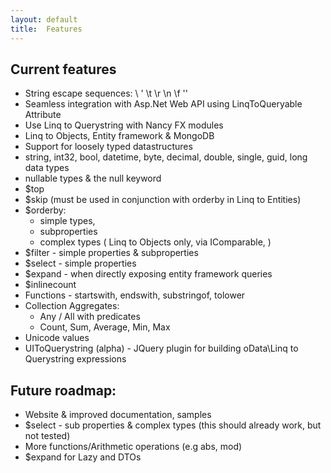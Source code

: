 ```yaml
---
layout: default
title:  Features
---
```

## Current features

* String escape sequences: \\ \' \t \r \n \f ''
* Seamless integration with Asp.Net Web API using LinqToQueryable Attribute 
* Use Linq to Querystring with Nancy FX modules
* Linq to Objects, Entity framework & MongoDB
* Support for loosely typed datastructures
* string, int32, bool, datetime, byte, decimal, double, single, guid, long data types
* nullable types & the null keyword
* $top
* $skip (must be used in conjunction with orderby in Linq to Entities)
* $orderby:
    * simple types, 
    * subproperties
    * complex types ( Linq to Objects only, via IComparable, )
* $filter - simple properties & subproperties
* $select - simple properties
* $expand - when directly exposing entity framework queries
* $inlinecount
* Functions - startswith, endswith, substringof, tolower
* Collection Aggregates:
    * Any / All with predicates
    * Count, Sum, Average, Min, Max
* Unicode values
* UIToQuerystring (alpha) - JQuery plugin for building oData\Linq to Querystring expressions

## Future roadmap:

* Website & improved documentation, samples
* $select - sub properties & complex types (this should already work, but not tested)
* More functions/Arithmetic operations (e.g abs, mod)
* $expand for Lazy<T> and DTOs